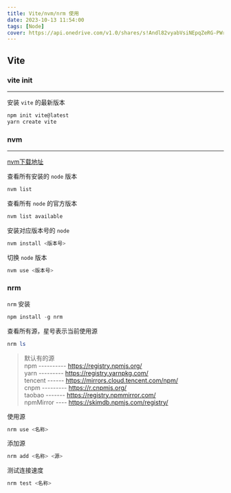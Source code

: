 ```yaml
---
title: Vite/nvm/nrm 使用
date: 2023-10-13 11:54:00
tags: [Node]
cover: https://api.onedrive.com/v1.0/shares/s!Andl82vyabVsiNEpqZeRG-PWr2hdIA/root/content
---
```


## Vite

### vite init

---

安装 `vite` 的最新版本

```powershell
npm init vite@latest
yarn create vite
```

### nvm

---

[nvm下载地址](https://github.com/coreybutler/nvm-windows/releases)

查看所有安装的 `node` 版本

```powershell
nvm list
```

查看所有 `node` 的官方版本

```powershell
nvm list available
```

安装对应版本号的 `node` 

```powershell
nvm install <版本号>
```

切换 `node` 版本

```powershell
nvm use <版本号>
```

### nrm

`nrm` 安装

```powershell
npm install -g nrm
```

查看所有源，星号表示当前使用源

```powershell
nrm ls
```

> 默认有的源  
> npm ---------- https://registry.npmjs.org/  
> yarn --------- https://registry.yarnpkg.com/  
> tencent ------ https://mirrors.cloud.tencent.com/npm/  
> cnpm --------- https://r.cnpmjs.org/  
> taobao ------- https://registry.npmmirror.com/  
> npmMirror ---- https://skimdb.npmjs.com/registry/  

使用源

```powershell
nrm use <名称>
```

添加源

```powershell
nrm add <名称> <源>
```

测试连接速度

```powershell
nrm test <名称>
```
